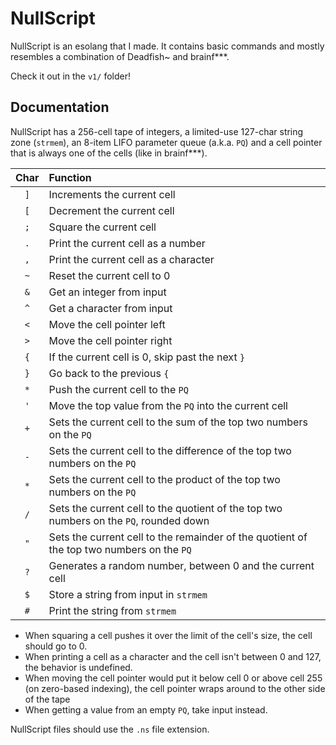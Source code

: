 # NullScript

NullScript is an esolang that I made. It contains basic commands and mostly resembles a combination of Deadfish~ and brainf***.

Check it out in the `v1/` folder!

## Documentation

NullScript has a 256-cell tape of integers, a limited-use 127-char string zone (`strmem`), an 8-item LIFO parameter queue (a.k.a. `PQ`) and a cell pointer that is always one of the cells (like in brainf***).

|Char|Function|
|:---:|:---|
|`]`|Increments the current cell|
|`[`|Decrement the current cell|
|`;`|Square the current cell|
|`.`|Print the current cell as a number|
|`,`|Print the current cell as a character|
|`~`|Reset the current cell to 0|
|`&`|Get an integer from input|
|`^`|Get a character from input|
|`<`|Move the cell pointer left|
|`>`|Move the cell pointer right|
|`{`|If the current cell is 0, skip past the next `}`|
|`}`|Go back to the previous `{`|
|`*`|Push the current cell to the `PQ`|
|`'`|Move the top value from the `PQ` into the current cell|
|`+`|Sets the current cell to the sum of the top two numbers on the `PQ`|
|`-`|Sets the current cell to the difference of the top two numbers on the `PQ`|
|`*`|Sets the current cell to the product of the top two numbers on the `PQ`|
|`/`|Sets the current cell to the quotient of the top two numbers on the `PQ`, rounded down|
|`"`|Sets the current cell to the remainder of the quotient of the top two numbers on the `PQ`|
|`?`|Generates a random number, between 0 and the current cell|
|`$`|Store a string from input in `strmem`|
|`#`|Print the string from `strmem`|

* When squaring a cell pushes it over the limit of the cell's size, the cell should go to 0.
* When printing a cell as a character and the cell isn't between 0 and 127, the behavior is undefined.
* When moving the cell pointer would put it below cell 0 or above cell 255 (on zero-based indexing), the cell pointer wraps around to the other side of the tape
* When getting a value from an empty `PQ`, take input instead.

NullScript files should use the `.ns` file extension.
